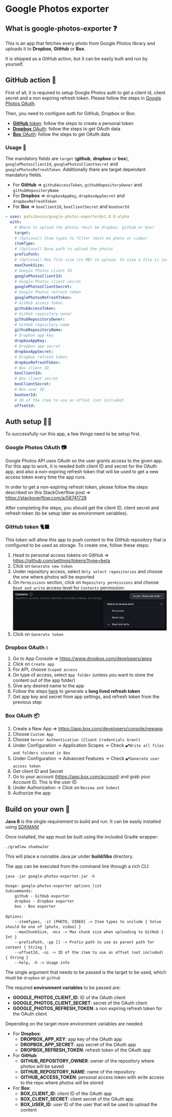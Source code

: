 # Google Photos exporter

## What is google-photos-exporter ❓

This is an app that fetches every photo from Google Photos library and uploads it to **Dropbox**, **GitHub** or **Box**.

It is shipped as a GitHub action, but it can be easily built and run by yourself.

## GitHub action 🚀

First of all, it is required to setup Google Photos auth to get a client id, client secret and a non expiring refresh
token. Please follow the steps in [Google Photos OAuth](#google-photos-oauth-).

Then, you need to configure auth for GitHub, Dropbox or Box:

- [**GitHub** token](#github-token-): follow the steps to create a personal token
- [**Dropbox** OAuth](#dropbox-oauth-): follow the steps to get OAuth data
- [**Box** OAuth](#box-oauth-): follow the steps to get OAuth data

### Usage 📕

The mandatory fields are `target` (**github**, **dropbox** or **box**), `googlePhotosClientId`, `googlePhotosClientSecret` and `googlePhotosRefreshToken`.
Additionally there are target dependant mandatory fields.

- For **GitHub** => `githubAccessToken`, `githubRepositoryOwner` and `githubRepositoryName`
- For **Dropbox** => `dropboxAppKey`, `dropboxAppSecret` and `dropboxRefreshToken`
- For **Box** => `boxClientId`, `boxClientSecret` and `boxUserId`

```yaml
- uses: patxibocos/google-photos-exporter@v1.0.0-alpha
  with:
    # Where to upload the photos (must be dropbox, github or box) 
    target:
    # (Optional) Item types to filter (must be photo or video)
    itemType:
    # (Optional) Base path to upload the photos
    prefixPath:
    # (Optional) Max file size (in MB) to upload. In case a file is larger, it will be zipped and splitted
    maxChunkSize:
    # Google Photos client ID
    googlePhotosClientId:
    # Google Photos client secret
    googlePhotosClientSecret:
    # Google Photos refresh token
    googlePhotosRefreshToken:
    # GitHub access token
    githubAccessToken:
    # GitHub repository owner
    githubRepositoryOwner:
    # GitHub repository name
    githubRepositoryName:
    # Dropbox app key
    dropboxAppKey:
    # Dropbox app secret
    dropboxAppSecret:
    # Dropbox refresh token
    dropboxRefreshToken:
    # Box client ID
    boxClientId:
    # Box client secret
    boxClientSecret:
    # Box user ID
    boxUserId:
    # ID of the item to use as offset (not included)
    offsetId:
```

## Auth setup 👮‍♀️

To successfully run this app, a few things need to be setup first.

### Google Photos OAuth 📷

Google Photos API uses OAuth so the user grants access to the given app. For this app to work, it is needed both client
ID and secret for the OAuth app, and also a non-expiring refresh token that will be used to get a new access token every
time the app runs.

In order to get a non-expiring refresh token, please follow the steps described on this StackOverflow
post => https://stackoverflow.com/a/58741728

After completing the steps, you should get the client ID, client secret and refresh token (to be setup later as
environment variables).

### GitHub token 🐈‍⬛

This token will allow this app to push content to the GitHub repository that is configured to be used as storage. To
create one, follow these steps:

1. Head to personal access tokens on GitHub => https://github.com/settings/tokens?type=beta
2. Click on `Generate new token`
3. Under repository access, select `Only select repositories` and choose the one where photos will be exported
4. On `Permissions` section, click on `Repository permissions` and choose `Read and write` access level for `Contents`
   permission:
   ![GitHub token permissions](screenshots/github-token-permissions.png)
5. Click on `Generate token`

### Dropbox OAuth 💧

1. Go to App Console => https://www.dropbox.com/developers/apps
2. Click on `Create app`
3. For API, choose `Scoped access`
4. On type of access, select `App folder` (unless you want to store the content out of the app folder)
5. Give any desired name to the app
6. Follow the
   steps [here](https://www.codemzy.com/blog/dropbox-long-lived-access-refresh-token#how-can-i-get-a-refresh-token-manually)
   to generate a **long lived refresh token**
7. Get app key and secret from app settings, and refresh token from the previous step

### Box OAuth 📦

1. Create a New App => https://app.box.com/developers/console/newapp
2. Choose `Custom App`
3. Choose `Server Authentication (Client Credentials Grant)`
4. Under Configuration -> Application Scopes -> Check ✔️`Write all files and folders stored in Box`
5. Under Configuration -> Advanced Features -> Check ✔️`Generate user access token`
6. Get client ID and Secret
7. Go to your account (https://app.box.com/account) and grab your Account ID. This is the user ID
8. Under Authorization -> Click on `Review and Submit`
9. Authorize the app

## Build on your own 📙

**Java 8** is the single requirement to build and run. It can be easily installed using [SDKMAN!](https://sdkman.io/)

Once installed, the app must be built using the included Gradle wrapper:

```shell
./gradlew shadowJar
```

This will place a runnable Java jar under **build/libs** directory.

The app can be executed from the command line through a rich CLI:

```shell
java -jar google-photos-exporter.jar -h
```

```shell
Usage: google-photos-exporter options_list
Subcommands: 
    github - GitHub exporter
    dropbox - Dropbox exporter
    box - Box exporter

Options: 
    --itemTypes, -it [PHOTO, VIDEO] -> Item types to include { Value should be one of [photo, video] }
    --maxChunkSize, -mcs -> Max chunk size when uploading to GitHub { Int }
    --prefixPath, -pp [] -> Prefix path to use as parent path for content { String }
    --offsetId, -oi -> ID of the item to use as offset (not included) { String }
    --help, -h -> Usage info 
```

The single argument that needs to be passed is the target to be used, which must be `dropbox` or `github`

The required **environment variables** to be passed are:

- **GOOGLE_PHOTOS_CLIENT_ID**: ID of the OAuth client
- **GOOGLE_PHOTOS_CLIENT_SECRET**: secret of the OAuth client
- **GOOGLE_PHOTOS_REFRESH_TOKEN**: a non expiring refresh token for the OAuth client

Depending on the target more environment variables are needed:

- For **Dropbox**:
    - **DROPBOX_APP_KEY**: app key of the OAuth app
    - **DROPBOX_APP_SECRET**: app secret of the OAuth app
    - **DROPBOX_REFRESH_TOKEN**: refresh token of the OAuth app
- For **GitHub**:
    - **GITHUB_REPOSITORY_OWNER**: owner of the repository where photos will be saved
    - **GITHUB_REPOSITORY_NAME**: name of the repository
    - **GITHUB_ACCESS_TOKEN**: personal access token with write access to the repo where photos will be stored
- For **Box**:
    - **BOX_CLIENT_ID**: client ID of the OAuth app
    - **BOX_CLIENT_SECRET**: client secret of the OAuth app
    - **BOX_USER_ID**: user ID of the user that will be used to upload the content